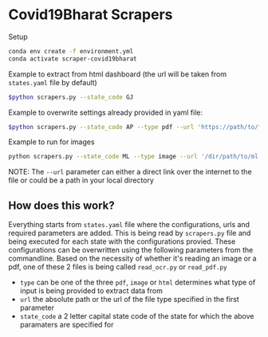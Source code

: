 # Covid19Bharat Scrapers

Setup
```bash
conda env create -f environment.yml
conda activate scraper-covid19bharat
```

Example to extract from html dashboard (the url will be taken from `states.yaml` file by default)
```bash
$python scrapers.py --state_code GJ
```

Example to overwrite settings already provided in yaml file:
```bash
$python scrapers.py --state_code AP --type pdf --url 'https://path/to/file.pdf'
````

Example to run for images
```bash
python scrapers.py --state_code ML --type image --url '/dir/path/to/ml.jpeg'
```

NOTE: The `--url` parameter can either a direct link over the internet to the file or could be a path in your local directory


## How does this work?

Everything starts from `states.yaml` file where the configurations, urls and required parameters are added. This is being read by `scrapers.py` file and being executed for each state with the configurations provied. These configurations can be overwritten using the following parameters from the commandline. Based on the necessity of whether it's reading an image or a pdf, one of these 2 files is being called `read_ocr.py` or `read_pdf.py`

- `type` can be one of the three `pdf`, `image` or `html` determines what type of input is being provided to extract data from
- `url` the absolute path or the url of the file type specified in the first parameter
- `state_code` a 2 letter capital state code of the state for which the above paramaters are specified for
